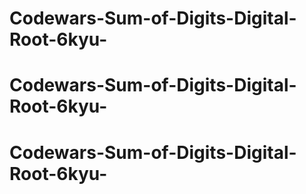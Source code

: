 # Codewars-Sum-of-Digits-Digital-Root-6kyu-
# Codewars-Sum-of-Digits-Digital-Root-6kyu-
# Codewars-Sum-of-Digits-Digital-Root-6kyu-
